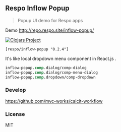 
Respo Inflow Popup
----

> Popup UI demo for Respo apps

Demo http://repo.respo.site/inflow-popup/

[![Clojars Project](https://img.shields.io/clojars/v/respo/inflow-popup.svg)](https://clojars.org/respo/inflow-popup)

```edn
[respo/inflow-popup "0.2.4"]
```

It's like local dropdown menu component in React.js .

```clojure
inflow-popup.comp.dialog/comp-dialog
inflow-popup.comp.dialog/comp-menu-dialog
inflow-popup.comp.dropdown/comp-dropdown
```

### Develop

https://github.com/mvc-works/calcit-workflow

### License

MIT
